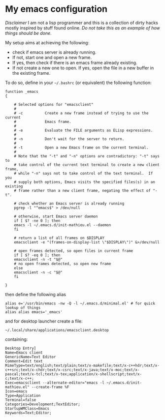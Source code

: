 # My emacs configuration
*Disclaimer* I am not a lisp programmer and this is a collection
of dirty hacks mostly inspired by stuff found online. *Do not take this
as an example of how things should be done*.

My setup aims at achieving the following:

 - check if emacs server is already running.
 - If not, start one and open a new frame.
 - If yes, then check if there is an emacs frame already existing.
 - If not create a new one to open. If yes, open the file in a new buffer in the existing frame.

To do so, define in your `~/.bashrc` (or equivalent) the following function:

```
function _emacs
{

    # Selected options for "emacsclient"
    #
    # -c          Create a new frame instead of trying to use the current
    #             Emacs frame.
    #
    # -e          Evaluate the FILE arguments as ELisp expressions.
    #
    # -n          Don't wait for the server to return.
    #
    # -t          Open a new Emacs frame on the current terminal.
    #
    # Note that the "-t" and "-n" options are contradictory: "-t" says to
    # take control of the current text terminal to create a new client frame,
    # while "-n" says not to take control of the text terminal.  If you
    # supply both options, Emacs visits the specified files(s) in an existing
    # frame rather than a new client frame, negating the effect of "-t".

    # check whether an Emacs server is already running
    pgrep -l "^emacs$" > /dev/null

    # otherwise, start Emacs server daemon
    if [ $? -ne 0 ]; then
	emacs -l ~/.emacs.d/init-mathieu.el --daemon
    fi

    # return a list of all frames on $DISPLAY
    emacsclient -e "(frames-on-display-list \"$DISPLAY\")" &>/dev/null

    # open frames detected, so open files in current frame
    if [ $? -eq 0 ]; then
	emacsclient -n -t "$@"
	# no open frames detected, so open new frame
    else
	emacsclient -n -c "$@"
    fi
 
}
```
then define the following alias
```
alias e='/usr/bin/emacs -nw -Q -l ~/.emacs.d/minimal.el' # for quick lookup of things
alias alias emacs='_emacs'
```
and for desktop launcher create a file:
```
~/.local/share/applications/emacsclient.desktop
```
containing:
```
Desktop Entry]
Name=Emacs client
GenericName=Text Editor
Comment=Edit text
MimeType=text/english;text/plain;text/x-makefile;text/x-c++hdr;text/x-c++src;text/x-chdr;text/x-csrc;text/x-java;text/x-moc;text/x-pascal;text/x-tcl;text/x-tex;application/x-shellscript;text/x-c;text/x-c++;
Exec=emacsclient --alternate-editor="emacs -l ~/.emacs.d/init-mathieu.el" --create-frame %F
Icon=emacs
Type=Application
Terminal=false
Categories=Development;TextEditor;
StartupWMClass=Emacs
Keywords=Text;Editor;
```

